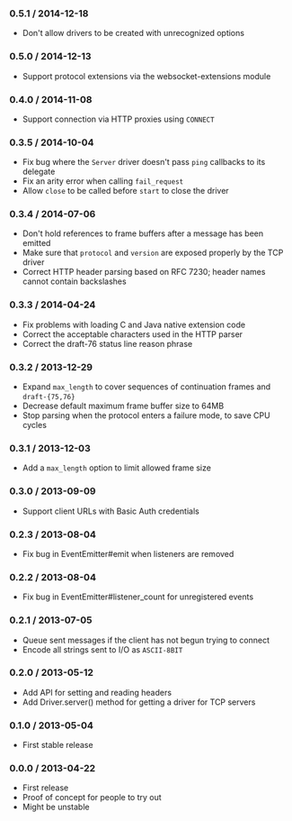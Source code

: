 ### 0.5.1 / 2014-12-18

* Don't allow drivers to be created with unrecognized options

### 0.5.0 / 2014-12-13

* Support protocol extensions via the websocket-extensions module

### 0.4.0 / 2014-11-08

* Support connection via HTTP proxies using `CONNECT`

### 0.3.5 / 2014-10-04

* Fix bug where the `Server` driver doesn't pass `ping` callbacks to its delegate
* Fix an arity error when calling `fail_request`
* Allow `close` to be called before `start` to close the driver

### 0.3.4 / 2014-07-06

* Don't hold references to frame buffers after a message has been emitted
* Make sure that `protocol` and `version` are exposed properly by the TCP driver
* Correct HTTP header parsing based on RFC 7230; header names cannot contain backslashes

### 0.3.3 / 2014-04-24

* Fix problems with loading C and Java native extension code
* Correct the acceptable characters used in the HTTP parser
* Correct the draft-76 status line reason phrase

### 0.3.2 / 2013-12-29

* Expand `max_length` to cover sequences of continuation frames and `draft-{75,76}`
* Decrease default maximum frame buffer size to 64MB
* Stop parsing when the protocol enters a failure mode, to save CPU cycles

### 0.3.1 / 2013-12-03

* Add a `max_length` option to limit allowed frame size

### 0.3.0 / 2013-09-09

* Support client URLs with Basic Auth credentials

### 0.2.3 / 2013-08-04

* Fix bug in EventEmitter#emit when listeners are removed

### 0.2.2 / 2013-08-04

* Fix bug in EventEmitter#listener_count for unregistered events

### 0.2.1 / 2013-07-05

* Queue sent messages if the client has not begun trying to connect
* Encode all strings sent to I/O as `ASCII-8BIT`

### 0.2.0 / 2013-05-12

* Add API for setting and reading headers
* Add Driver.server() method for getting a driver for TCP servers

### 0.1.0 / 2013-05-04

* First stable release

### 0.0.0 / 2013-04-22

* First release
* Proof of concept for people to try out
* Might be unstable

